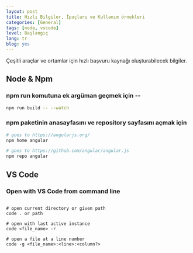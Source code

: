 ```yaml
---
layout: post
title: Hızlı Bilgiler, İpuçları ve Kullanım örnekleri
categories: [General]
tags: [node, vscode]
level: Başlangıç
lang: tr
blog: yes
--- 
```


Çeşitli araçlar ve ortamlar için hızlı başvuru kaynağı oluşturabilecek bilgiler.

## Node & Npm

### npm run komutuna ek argüman geçmek için _--_
~~~ bash
npm run build -- --watch
~~~

### npm paketinin anasayfasını ve repository sayfasını açmak için
~~~ bash
# goes to https://angularjs.org/
npm home angular

# goes to https://github.com/angular/angular.js
npm repo angular
~~~

## VS Code

### Open with VS Code from command line

```shell

# open current directory or given path
code . or path

# open with last active instance
code <file_name> -r 

# open a file at a line number
code -g <file_name>:<line>:<column?>
    
```
